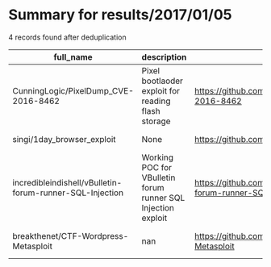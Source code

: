 
# Summary for results/2017/01/05
    
4 records found after deduplication

| full_name | description | html_url | matched_list | matched_count | pushed_at | size | stargazers_count | language | forks_count | vul_ids |
|----------------------------------------------------------|--------------------------------------------------------------|-----------------------------------------------------------------------------|----------------------------------|-----------------|---------------------------|--------|--------------------|------------|---------------|-------------------|
| CunningLogic/PixelDump_CVE-2016-8462 | Pixel bootlaoder exploit for reading flash storage | https://github.com/CunningLogic/PixelDump_CVE-2016-8462 | ['cve-2', 'exploit'] | 2 | 2017-01-05 18:55:56+00:00 | 17 | 25 | Java | 9 | ['CVE-2016-8462'] |
| singi/1day_browser_exploit | None | https://github.com/singi/1day_browser_exploit | ['exploit'] | 1 | 2017-01-05 05:37:02+00:00 | 5 | 13 | HTML | 6 | [] |
| incredibleindishell/vBulletin-forum-runner-SQL-Injection | Working POC for VBulletin forum runner SQL Injection exploit | https://github.com/incredibleindishell/vBulletin-forum-runner-SQL-Injection | ['exploit'] | 1 | 2017-01-05 04:18:15+00:00 | 1 | 0 | | 1 | [] |
| breakthenet/CTF-Wordpress-Metasploit | nan | https://github.com/breakthenet/CTF-Wordpress-Metasploit | ['metasploit module OR payload'] | 1 | 2017-01-05 13:28:44+00:00 | 5529 | 3 | PHP | 4 | [] |
